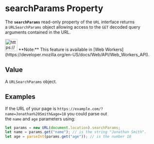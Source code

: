 # searchParams Property

The **`searchParams`** read-only property of the `URL` interface returns a `URLSearchParams` object allowing access to the `GET` decoded query arguments contained in the URL.

<aside>
<img src="https://www.notion.so/icons/new-alert_yellow.svg" alt="https://www.notion.so/icons/new-alert_yellow.svg" width="40px" /> **Note:** This feature is available in [Web Workers](https://developer.mozilla.org/en-US/docs/Web/API/Web_Workers_API).

</aside>

## Value

A `URLSearchParams` object.

## Examples

If the URL of your page is `https://example.com/?name=Jonathan%20Smith&age=18` you could parse out the `name` and `age` parameters using:

```jsx
let params = new URL(document.location).searchParams;
let name = params.get("name"); // is the string "Jonathan Smith".
let age = parseInt(params.get("age")); // is the number 18
```